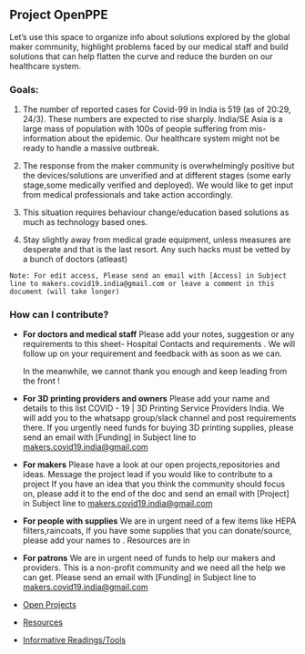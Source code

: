 ## Project OpenPPE

Let’s use this space to organize info about solutions explored by the global maker community, highlight problems faced by our medical staff and build solutions that can help flatten the curve and reduce the burden on our healthcare system.

### Goals:


1. The number of reported cases for Covid-99 in India is 519 (as of 20:29, 24/3). These numbers are expected to rise sharply. India/SE Asia is a large mass of population with 100s of people suffering from mis-information about the epidemic. Our healthcare system might not be ready to handle a massive outbreak.

2. The response from the maker community is overwhelmingly positive but the devices/solutions are unverified and at different stages (some early stage,some medically verified and deployed). We would like to get input from medical professionals and take action accordingly.

3. This situation requires behaviour change/education based solutions as much as technology based ones. 

4. Stay slightly away from medical grade equipment, unless measures are desperate and that is the last resort. Any such hacks must be vetted by a bunch of doctors (atleast)


`Note: For edit access, Please send an email with [Access] in Subject line to makers.covid19.india@gmail.com or leave a comment in this document (will take longer)
`

### How can I contribute? 

- **For doctors and medical staff**
  Please add your notes, suggestion or any requirements to this sheet- Hospital Contacts and requirements . We will follow up on your requirement and feedback with as soon as we can. 

  In the meanwhile, we cannot thank you enough and keep leading from the front !
  
- **For 3D printing providers and owners**
  Please add your name and details to this list COVID - 19 | 3D Printing Service Providers India. We will add you to the whatsapp group/slack channel and post requirements there.
           If you urgently need funds for buying 3D printing supplies, please send an email with [Funding] in Subject line to makers.covid19.india@gmail.com
           
- **For makers** 
  Please have a look at our open projects,repositories and ideas. Message the project lead if you would like to contribute to a project
  If you have an idea that you think the community should focus on, please add it to the end of the doc and send an email with [Project] in Subject line to makers.covid19.india@gmail.com 


- **For people with supplies**
  We are in urgent need of a few items like HEPA filters,raincoats, If you have some supplies that you can donate/source, please add your names to <link-to-sheet>. Resources are in 

- **For patrons**
  We are in urgent need of funds to help our makers and providers. This is a non-profit community and we need all the help we can get. Please send an email with [Funding] in Subject line to makers.covid19.india@gmail.com            


- [Open Projects](projects.md)

- [Resources](resources.md)

- [Informative Readings/Tools](readings.md)

